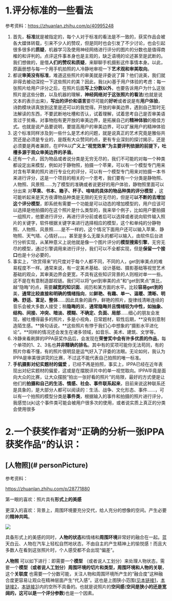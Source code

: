 # 1.评分标准的一些看法

参考资料：https://zhuanlan.zhihu.com/p/40995248

1. 首先，**标准**就是被指定的，每个人对于标准的看法是不一致的，获奖作品会被各大媒体转载，引来不少人的赞叹，但是同时也会引发了不少讨论，也会引起很多很多的**质疑**，机器学习及使用神经网络进行评分的图片的分数也是值得商榷的和评判的。点评这件事本身也是主观的，缺乏语境的论述甚至是武断的。我们想做的，是借**人们的赞叹和质疑**，来聊聊手机摄影这件事情本身。以此，原画册想与每一个用手机拍照的人冷静地审视一下**艺术观和审美取向**。
2. 都说**审美没有标准**，难道这些照片的审美就是评委说了算？他们说美，我们就非得去被动深挖一下这些照片的美？因此，我(zjk)基于用户体验的考虑：每一张照片给用户评分之后，在照片后面**写上分数以外**，也要告诉用户为什么这张照片是这些分数，以及机器的理解，**神经网络对于这张照片的看法**(也就是说文本的表示出来)，**写出的评价和语言**要尽可能的**好听**或者说是有**用户体验**，诗韵模块讲真放到这里是还可以的我觉得。开放的审美边界，遇到自己暂时无法解读的东西，不要武断地吐槽和否认，试着理解，试着思考自己是否审美语言过于贫瘠。对事物抱有更开放的审美边界，是拓展自己的**精神体验**的极佳方式。也就是说产品要说明，要提高用户的审美边界，可以扩展用户的精神体验
3. 这个标准同样涉及到一些什么是艺术的问题，就是说真正的艺术究竟是雅俗共赏还是必须是专业的，是既有大众赞同的点，更有专业深刻的探讨揭示，还是必须要是两者兼顾，在IPPA以**广义上“视觉效果”**为主要评判依据的前提下，吐槽多源于**观众审美边界的矛盾**。
4. 还有一个点，因为物品或者说分类是无穷无尽的，我们不可能的对每一个种类都设定出来模型，例如对于静物照，拍摄一个苹果，可以有一个模型专门用来对含有苹果的照片进行专业化的评分，可以有一个模型专门用来对拍摄一本书来进行评分，这是一个项目的相关的一个思考，我们要有一个分类是静物照、人物照、风景照......为了模型的准确或者说更好的用户体验，静物照里面可以分出来 对**苹果、书本、箱子、杯子、啥啥的具体的物品种类的评分模型** ，这可能听起来是天方夜谭物品种类是无限的无穷无尽的，但是可**以不断的去增加这个评分模型**，即系统有需要一个功能是可以动态的增加模型的，用户应该可以选择是他拍摄的在这个照片是什么类型的，我来举个例子，比如用户要拍摄一组照片，他要进行评分，再进行评分前或者后可以选择或者说向软件输入照片的关键字，软件根据关键字来进行选择相应的模型，这个和单纯的分静物照、人物照、风景照......是不一样的，这个情况下面用户还可以输入苹果、静物照、天气晴、心情好。。。。甚至是多么无厘头的都可以输入，由软件后台进行分析实现，从某种意义上说他就是像一个图片评分的**模型搜索引擎**，无穷无尽的模型，通过引擎调用来进行评分，我们可以不全都实现，但是**保留一个接口**也是十分必要的，
5. 事实上，“欣赏得来”的尺度对于每个人都不同，不同的人，get到审美点的难易程度不一样。通常来说，有一定美术基础、设计基础、摄影基础等视觉艺术基础的观众，其审美边界会更宽，不具有这些知识背景的人则相对单一一些。这不是在有意制造鄙视链。我们可以将“get到审美的点”和“get到笑点”类比，越“隐晦”的点，需要**越宽的知识面**、阅历和某方面的水平。比较**容易get到的**美，**通常比较直接和明确的情绪指向**，如**鲜艳、有趣、单一、温暖、清晰、明确、舒适、富足、整体**……因此具象的画作，鲜艳的照片，旋律线清晰连续的音乐会被大多数人接受；稍**隐晦的**美，**通常隐晦并且情绪较为中性，**如**抽象、结构、间接、冲突、暗淡、模糊、不确定、负面、局部**……细心的朋友会发现，被吐槽得最多的照片，多是小视角，日常题材，软性后期，**没有刻意制造陌生感。**换句话说，**这些照片有悖于我们心中想象的“摄影水平进化论”。**同样的情况还会发生在诸多领域，如音乐、美术、建筑、文学等。
6. 冷静来看刷屏的IPPA获奖作品后，会发现在**荣誉奖中会有许多优质的作品**，每个单项的1、2、3名也**并非精确的排名**。其中有的奖项可能你无法苟同，有的照片你看不懂，有的照片很明显是运气好入了评委的法眼。无论如何，我认为IPPA是审美很讲究的比赛，不过这不能代表自己拍照的唯一标准。
7. **手机摄影对纪实题材的偏爱** ，已经不再是拍照，事实上，IPPA已经在近年表现出对纪实题材的偏爱，这或是在摆脱评片中的单一视觉取向。IPPA毕竟是面向大众的比赛，让大众摆脱“拍出一张好看的照片”的局限，最好的方式便是让他们的**拍摄和自己的生活、情感、社会、事件联系起来**，目前来说这种联系还是具象的，是大部分人都可以阅读的：生活、战争、文化形态、事件……，可以有一个拍照的模型分类是**事件类**，根据输入的事件和拍摄的照片进行评分，我感觉(zjk)这个事件类可能会被用户很多次的使用，或者说实质上真正的分类会使用很多

# 2.一个获奖作者对“正确的分析一张IPPA获奖作品”的认识：

## [人物照](# personPicture)

参考资料：

 https://zhuanlan.zhihu.com/p/28771880



第一眼的喜欢：照片具有**形式上的美感**

更深入的喜欢：背景上，周围环境要充分交代，给人充分的想像的空间。产生必要的**精神共鸣**。



![](https://pic4.zhimg.com/80/v2-d382692237a35169cec18024b5fbc3ff_hd.jpg)

具备形式上的美感的同时，**人物的状态**和情绪和**周围环境**非常好的融合在一起。蓝天白云、人物在汽车上轻松自然地状态，不由自主的产生精神上的愉悦感！而且大多数人在看到这张照片时，个人感受都不会出现“偏差”。

**<span id="personPicture">人物照</span>** 可以如下进行：即需要一个**模型** （或者说人工划分）来处理人物状态，需要一个**模型（**或者说人工划分）周围环境的切片和类型，周围**环境和人物的关联**，这个**关联度** 也需要一个分数可能，关注人物和周围环境所产生的“融合度”这种融合度更容易让观众在精神层面产生“代入感”。这也是上图狭小范围([见本链接1](https://pic2.zhimg.com/80/v2-0e8cc8470c4f0b872f67f239f5afa99d_hd.jpg)，[本链接2](https://pic4.zhimg.com/80/v2-6a55242fae80d5c5990840ad165ce36b_hd.jpg)，[本链接3](https://pic4.zhimg.com/80/v2-5f735c6fd51a1f404c21d217b64f4d27_hd.jpg))内的空所不具备的。也就是说照片的**空间感**(**空间是狭小的还是宽阔的，这可以是一个评分参数**)也是一个因素。



